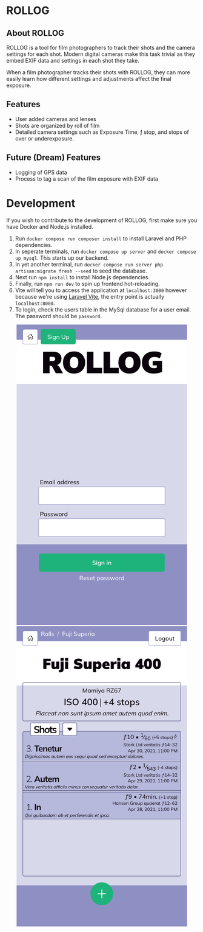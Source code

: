 # ROLLOG

## About ROLLOG

ROLLOG is a tool for film photographers to track their shots and the camera settings for each shot. Modern digital cameras make this task trivial as they embed EXIF data and settings in each shot they take.

When a film photographer tracks their shots with ROLLOG, they can more easily learn how different settings and adjustments affect the final exposure.

## Features

- User added cameras and lenses
- Shots are organized by roll of film
- Detailed camera settings such as Exposure Time, ƒ stop, and stops of over or underexposure.

## Future (Dream) Features

- Logging of GPS data
- Process to tag a scan of the film exposure with EXIF data

# Development

If you wish to contribute to the development of ROLLOG, first make sure you have Docker and Node.js installed.

1. Run `docker compose run composer install` to install Laravel and PHP dependencies.
2. In seperate terminals, run `docker compose up server` and `docker compose up mysql`. This starts up our backend.
3. In yet another terminal, run `docker compose run server php artisan:migrate fresh --seed` to seed the database.
4. Next run `npm install` to install Node.js dependencies.
5. Finally, run `npm run dev` to spin up frontend hot-reloading.
6. Vite will tell you to access the application at `localhost:3000` however because we're using [Laravel Vite](https://laravel-vite.dev/), the entry point is actually `localhost:8080`.
7. To login, check the users table in the MySql database for a user email. The password should be `password`.

<div style="text-align:center">
<img src="public/assets/login.png">
<img src="public/assets/shots.png">
</div>
